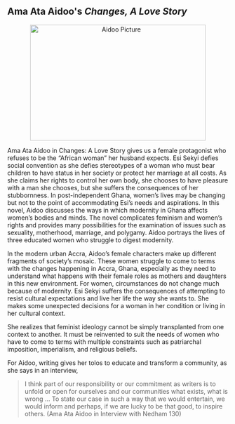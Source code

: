 
## Ama Ata Aidoo's *Changes, A Love Story*




<p align="center">
  <img width="400" height="264" alt="Aidoo Picture" src="https://i0.wp.com/greenviewsresidential.com/wp-content/uploads/2022/02/Ama-Ata-Aidoo.jpg"  />
</p>

Ama Ata Aidoo in Changes: A Love Story gives us a female protagonist who
refuses to be the “African woman” her husband expects. Esi Sekyi defies social
convention as she defies stereotypes of a woman who must bear children to have status in her society or protect her marriage at all costs. As she claims her rights to control her own body, she chooses to have pleasure with a man she chooses, but she suffers the consequences of her stubbornness. In post-independent Ghana, women’s lives may be changing but not to the point of accommodating Esi’s needs and aspirations. In this novel, Aidoo discusses the ways in which modernity in Ghana affects women’s bodies and minds. The novel complicates feminism and women’s rights and provides many possibilities for the examination of issues such as sexuality, motherhood, marriage, and polygamy. Aidoo portrays the lives of three educated women who struggle to digest modernity.

In the modern urban Accra, Aidoo’s female characters make up different
fragments of society’s mosaic. These women struggle to come to terms with the changes happening in Accra, Ghana, especially as they need to understand what happens with their female roles as mothers and daughters in this new environment. For women, circumstances do not change much because of modernity. Esi Sekyi suffers the consequences of attempting to resist cultural expectations and live her life the way she wants to. She makes some unexpected decisions for a woman in her condition or living in her cultural context.

She realizes that feminist ideology cannot be simply transplanted from one context to another. It must be reinvented to suit the needs of women who have to come to terms with multiple constraints such as patriarchal imposition, imperialism, and religious beliefs. 

For Aidoo, writing gives her tolos to educate and transform a community, as she says in an interview, 

> I think part of our responsibility or our commitment as writers is to unfold or open for ourselves
> and our communities what exists, what is wrong … To state our case in such a way that we would entertain,
we would inform and perhaps, if we are lucky to be that good, to inspire others. (Ama Ata Aidoo in Interview with
Nedham 130)


